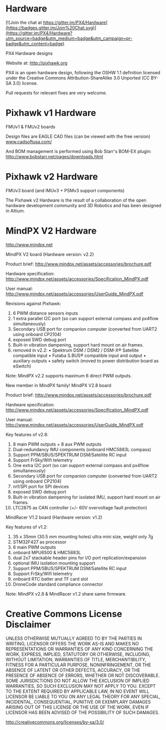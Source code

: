Hardware
========

[![Join the chat at https://gitter.im/PX4/Hardware](https://badges.gitter.im/Join%20Chat.svg)](https://gitter.im/PX4/Hardware?utm_source=badge&utm_medium=badge&utm_campaign=pr-badge&utm_content=badge)

PX4 Hardware designs

Website at: http://pixhawk.org

PX4 is an open hardware design, following the OSHW 1.1 definition licensed under the Creative Commons Attribution-ShareAlike 3.0 Unported (CC BY-SA 3.0) license.

Pull requests for relevant fixes are very welcome.

Pixhawk v1 Hardware
===================

FMUv1 & FMUv2 boards

Design files are EAGLE CAD files (can be viewed with the free version)
www.cadsoftusa.com/

And BOM management is performed using Bob Starr's BOM-EX plugin:
http://www.bobstarr.net/pages/downloads.html

Pixhawk v2 Hardware
===================

FMUv3 board (and IMUv3 + PSMv3 support components)

The Pixhawk v2 Hardware is the result of a collaboration of the open hardware development community and 3D Robotics and has been designed in Altium.

MindPX V2 Hardware
===================
http://www.mindpx.net

MindPX V2 board (Hardware version:   v2.2)

Product brief:
http://www.mindpx.net/assets/accessories/brochure.pdf

Hardware specification:
http://www.mindpx.net/assets/accessories/Specification_MindPX.pdf

User manual:
http://www.mindpx.net/assets/accessories/UserGuide_MindPX.pdf

Revisions against Pixhawk:

1. 6 PWM distance sensors inputs
2. 1 extra parallel I2C port (so can support external compass and px4flow simultaneously)
3. Secondary USB port  for companion computer (converted from UART2 using onboard CP2104)
4. exposed SWD debug port
5. Built-in vibration dampening, support hard mount on air frames.
6. removed in v2.2:
        • Spektrum DSM / DSM2 / DSM-X® Satellite compatible input
        • Futaba S.BUS® compatible input and output
        • auxiliary outputs
        • safety switch (moved to power distribution board as eSwitch)

Note: MindPX v2.2 supports maximum 6 direct PWM outputs.

New member in MindPX family!
MindPX V2.8 board

Product brief:
http://www.mindpx.net/assets/accessories/brochure.pdf

Hardware specification:
http://www.mindpx.net/assets/accessories/Specification_MindPX.pdf

User manual:
http://www.mindpx.net/assets/accessories/UserGuide_MindPX.pdf

Key features of v2.8:

1. 8 main PWM outputs + 8 aux PWM outputs
2. Dual-redundancy IMU components (onboard HMC5883L compass)
3. Support PPM/SBUS/SPEKTRUM DSM/Satellite RC input
4. Support FrSky/Wifi telemetry
5. One extra I2C port (so can support external compass and px4flow simultaneously)
6. Secondary USB port  for companion computer (converted from UART2 using onboard CP2104)
7. nrf/SPI port for SPI devices
8. exposed SWD debug port
9. Built-in vibration dampening for isolated IMU, support hard mount on air frames.
10. LTC2875 as CAN controller (+/- 60V overvoltage fault protection)

MindRacer V1.2 board (Hardware version: v1.2)

Key features of v1.2:
1. 35 x 35mm (30.5 mm mounting holes) ultra mini size, weight only 7g
2. STM32F427 as processor
3. 6 main PWM outputs
4. onboard MPU6500 & HMC5883L
5. dual 2x7 stackable header pins for I/O port replication/expansion
6. optional IMU isolation mounting support
7. Support PPM/SBUS/SPEKTRUM DSM/Satellite RC input
8. Support FrSky/Wifi telemetry
9.  onboard RTC batter and TF card slot
10. DroneCode standard compliance connector

Note: MindPX v2.8 & MindRacer v1.2 share same firmware.

Creative Commons License Disclaimer
===================================

UNLESS OTHERWISE MUTUALLY AGREED TO BY THE PARTIES IN WRITING, LICENSOR OFFERS THE WORK AS-IS AND MAKES NO REPRESENTATIONS OR WARRANTIES OF ANY KIND CONCERNING THE WORK, EXPRESS, IMPLIED, STATUTORY OR OTHERWISE, INCLUDING, WITHOUT LIMITATION, WARRANTIES OF TITLE, MERCHANTIBILITY, FITNESS FOR A PARTICULAR PURPOSE, NONINFRINGEMENT, OR THE ABSENCE OF LATENT OR OTHER DEFECTS, ACCURACY, OR THE PRESENCE OF ABSENCE OF ERRORS, WHETHER OR NOT DISCOVERABLE. SOME JURISDICTIONS DO NOT ALLOW THE EXCLUSION OF IMPLIED WARRANTIES, SO SUCH EXCLUSION MAY NOT APPLY TO YOU.
EXCEPT TO THE EXTENT REQUIRED BY APPLICABLE LAW, IN NO EVENT WILL LICENSOR BE LIABLE TO YOU ON ANY LEGAL THEORY FOR ANY SPECIAL, INCIDENTAL, CONSEQUENTIAL, PUNITIVE OR EXEMPLARY DAMAGES ARISING OUT OF THIS LICENSE OR THE USE OF THE WORK, EVEN IF LICENSOR HAS BEEN ADVISED OF THE POSSIBILITY OF SUCH DAMAGES.

http://creativecommons.org/licenses/by-sa/3.0/
